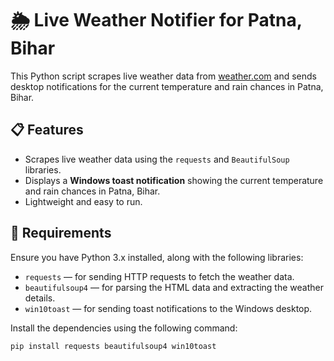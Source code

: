 # 🌦️ Live Weather Notifier for Patna, Bihar

This Python script scrapes live weather data from [weather.com](https://weather.com) and sends desktop notifications for the current temperature and rain chances in Patna, Bihar.

## 📋 Features
- Scrapes live weather data using the `requests` and `BeautifulSoup` libraries.
- Displays a **Windows toast notification** showing the current temperature and rain chances in Patna, Bihar.
- Lightweight and easy to run.

## 🔧 Requirements

Ensure you have Python 3.x installed, along with the following libraries:

- `requests` — for sending HTTP requests to fetch the weather data.
- `beautifulsoup4` — for parsing the HTML data and extracting the weather details.
- `win10toast` — for sending toast notifications to the Windows desktop.

Install the dependencies using the following command:

```bash
pip install requests beautifulsoup4 win10toast
